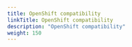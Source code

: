 ```yaml
---
title: OpenShift compatibility
linkTitle: OpenShift compatibility
description: "OpenShift compatibility"
weight: 150
---
```

